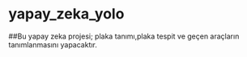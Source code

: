 # yapay_zeka_yolo
##Bu yapay zeka projesi; plaka tanımı,plaka tespit ve geçen araçların tanımlanmasını yapacaktır.
